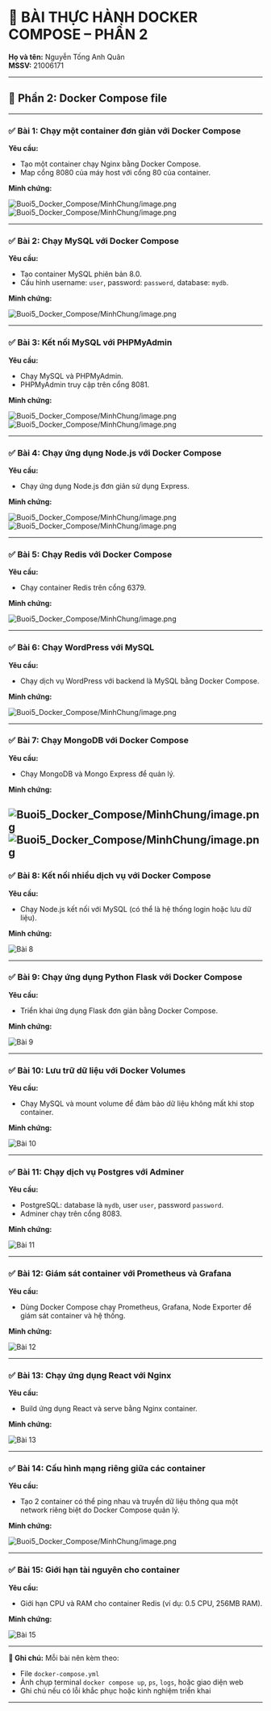 # 🐳 BÀI THỰC HÀNH DOCKER COMPOSE – PHẦN 2

**Họ và tên:** Nguyễn Tống Anh Quân  
**MSSV:** 21006171

---

## 📘 Phần 2: Docker Compose file

---

### ✅ Bài 1: Chạy một container đơn giản với Docker Compose

**Yêu cầu:**
- Tạo một container chạy Nginx bằng Docker Compose.
- Map cổng 8080 của máy host với cổng 80 của container.

**Minh chứng:**

![Buoi5_Docker_Compose/MinhChung/image.png](MinhChung/2-1.png)
![Buoi5_Docker_Compose/MinhChung/image.png](MinhChung/2-2.png)

---

### ✅ Bài 2: Chạy MySQL với Docker Compose

**Yêu cầu:**
- Tạo container MySQL phiên bản 8.0.
- Cấu hình username: `user`, password: `password`, database: `mydb`.

**Minh chứng:**

![Buoi5_Docker_Compose/MinhChung/image.png](MinhChung/2-2-2.png)

---

### ✅ Bài 3: Kết nối MySQL với PHPMyAdmin

**Yêu cầu:**
- Chạy MySQL và PHPMyAdmin.
- PHPMyAdmin truy cập trên cổng 8081.

**Minh chứng:**

![Buoi5_Docker_Compose/MinhChung/image.png](MinhChung/2-3-1.png)
![Buoi5_Docker_Compose/MinhChung/image.png](MinhChung/2-3-2.png)

---

### ✅ Bài 4: Chạy ứng dụng Node.js với Docker Compose

**Yêu cầu:**
- Chạy ứng dụng Node.js đơn giản sử dụng Express.

**Minh chứng:**

![Buoi5_Docker_Compose/MinhChung/image.png](MinhChung/2-4-1.png)
![Buoi5_Docker_Compose/MinhChung/image.png](MinhChung/2-4-2.png)

---

### ✅ Bài 5: Chạy Redis với Docker Compose

**Yêu cầu:**
- Chạy container Redis trên cổng 6379.

**Minh chứng:**

![Buoi5_Docker_Compose/MinhChung/image.png](MinhChung/2-5.png)

---

### ✅ Bài 6: Chạy WordPress với MySQL

**Yêu cầu:**
- Chạy dịch vụ WordPress với backend là MySQL bằng Docker Compose.

**Minh chứng:**

![Buoi5_Docker_Compose/MinhChung/image.png](MinhChung/2-6-1.png)

---

### ✅ Bài 7: Chạy MongoDB với Docker Compose

**Yêu cầu:**
- Chạy MongoDB và Mongo Express để quản lý.

**Minh chứng:**

![Buoi5_Docker_Compose/MinhChung/image.png](MinhChung/2-7-1.png)
![Buoi5_Docker_Compose/MinhChung/image.png](MinhChung/2-7-2.png)
---

### ✅ Bài 8: Kết nối nhiều dịch vụ với Docker Compose

**Yêu cầu:**
- Chạy Node.js kết nối với MySQL (có thể là hệ thống login hoặc lưu dữ liệu).

**Minh chứng:**

![Bài 8](./images/bai8-nodejs-mysql.png)

---

### ✅ Bài 9: Chạy ứng dụng Python Flask với Docker Compose

**Yêu cầu:**
- Triển khai ứng dụng Flask đơn giản bằng Docker Compose.

**Minh chứng:**

![Bài 9](./images/bai9-flask.png)

---

### ✅ Bài 10: Lưu trữ dữ liệu với Docker Volumes

**Yêu cầu:**
- Chạy MySQL và mount volume để đảm bảo dữ liệu không mất khi stop container.

**Minh chứng:**

![Bài 10](./images/bai10-volume.png)

---

### ✅ Bài 11: Chạy dịch vụ Postgres với Adminer

**Yêu cầu:**
- PostgreSQL: database là `mydb`, user `user`, password `password`.
- Adminer chạy trên cổng 8083.

**Minh chứng:**

![Bài 11](./images/bai11-postgres-adminer.png)

---

### ✅ Bài 12: Giám sát container với Prometheus và Grafana

**Yêu cầu:**
- Dùng Docker Compose chạy Prometheus, Grafana, Node Exporter để giám sát container và hệ thống.

**Minh chứng:**

![Bài 12](./images/bai12-prometheus-grafana.png)

---

### ✅ Bài 13: Chạy ứng dụng React với Nginx

**Yêu cầu:**
- Build ứng dụng React và serve bằng Nginx container.

**Minh chứng:**

![Bài 13](./images/bai13-react-nginx.png)

---

### ✅ Bài 14: Cấu hình mạng riêng giữa các container

**Yêu cầu:**
- Tạo 2 container có thể ping nhau và truyền dữ liệu thông qua một network riêng biệt do Docker Compose quản lý.

**Minh chứng:**

![Buoi5_Docker_Compose/MinhChung/image.png](MinhChung/2-14.png)


---

### ✅ Bài 15: Giới hạn tài nguyên cho container

**Yêu cầu:**
- Giới hạn CPU và RAM cho container Redis (ví dụ: 0.5 CPU, 256MB RAM).

**Minh chứng:**

![Bài 15](./images/bai15-limit-resource.png)

---

**📌 Ghi chú:** Mỗi bài nên kèm theo:
- File `docker-compose.yml`
- Ảnh chụp terminal `docker compose up`, `ps`, `logs`, hoặc giao diện web
- Ghi chú nếu có lỗi khắc phục hoặc kinh nghiệm triển khai

---
